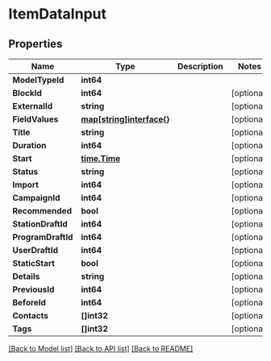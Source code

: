 # ItemDataInput

## Properties

Name | Type | Description | Notes
------------ | ------------- | ------------- | -------------
**ModelTypeId** | **int64** |  | 
**BlockId** | **int64** |  | [optional] 
**ExternalId** | **string** |  | [optional] 
**FieldValues** | [**map[string]interface{}**](.md) |  | [optional] 
**Title** | **string** |  | [optional] 
**Duration** | **int64** |  | [optional] 
**Start** | [**time.Time**](time.Time.md) |  | [optional] 
**Status** | **string** |  | [optional] 
**Import** | **int64** |  | [optional] 
**CampaignId** | **int64** |  | [optional] 
**Recommended** | **bool** |  | [optional] 
**StationDraftId** | **int64** |  | [optional] 
**ProgramDraftId** | **int64** |  | [optional] 
**UserDraftId** | **int64** |  | [optional] 
**StaticStart** | **bool** |  | [optional] 
**Details** | **string** |  | [optional] 
**PreviousId** | **int64** |  | [optional] 
**BeforeId** | **int64** |  | [optional] 
**Contacts** | **[]int32** |  | [optional] 
**Tags** | **[]int32** |  | [optional] 

[[Back to Model list]](../README.md#documentation-for-models) [[Back to API list]](../README.md#documentation-for-api-endpoints) [[Back to README]](../README.md)


